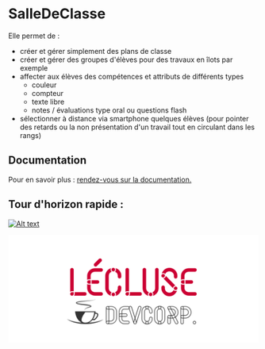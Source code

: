 # SalleDeClasse

Elle permet de&nbsp;:  
- créer et gérer simplement des plans de classe
- créer et gérer des groupes d'élèves pour des travaux en îlots par exemple
- affecter aux élèves des compétences et attributs de différents types
    -  couleur
    - compteur
    - texte libre
    - notes / évaluations type oral ou questions flash  
- sélectionner à distance via smartphone quelques élèves (pour pointer des retards ou la non présentation d'un travail tout en circulant dans les rangs) 

## Documentation
Pour en savoir plus : [rendez-vous sur la documentation.](https://lecluseo.scenari-community.org/salle_de_classe/doc_sdc/co/guide_2.html)

## Tour d'horizon rapide : 

[![Alt text](https://img.youtube.com/vi/j8Ky5io8Npw/0.jpg)](https://www.youtube.com/watch?v=j8Ky5io8Npw)

![LECLUSE DevCorp.](assets/LDC-dark.png)
